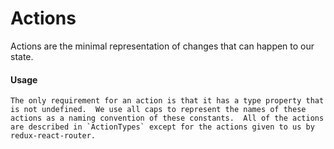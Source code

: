 Actions
===========

Actions are the minimal representation of changes that can happen to our state.

#### Usage
	The only requirement for an action is that it has a type property that is not undefined.  We use all caps to represent the names of these actions as a naming convention of these constants.  All of the actions are described in `ActionTypes` except for the actions given to us by redux-react-router.
